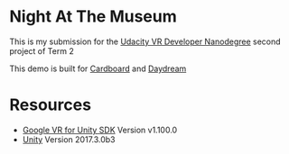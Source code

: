# Night At The Museum

This is my submission for the [Udacity VR Developer Nanodegree](https://www.udacity.com/course/vr-developer-nanodegree--nd017) second project of Term 2

This demo is built for [Cardboard](https://developers.google.com/vr/unity/get-started-android) and [Daydream](https://developers.google.com/vr/unity/get-started-controller)

# Resources

* [Google VR for Unity SDK](https://github.com/googlevr/gvr-unity-sdk) Version v1.100.0
* [Unity](https://unity3d.com) Version 2017.3.0b3
